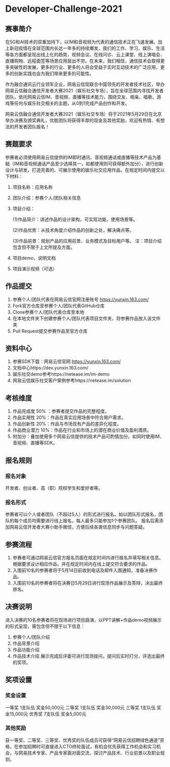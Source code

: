 # Developer-Challenge-2021
## 赛事简介
在5G和AI技术的双重加持下，以IM和音视频为代表的通信技术正在飞速发展。加上新冠疫情在全球范围内长达一年多的持续爆发，我们的工作、学习、娱乐、生活等各方面都呈现出线上化的趋势，视频会议、在线问诊、云上课堂、线上演唱会、直播购物、远程面签等场景应用层出不穷。在未来，我们相信，通信技术会取得更多突破性的发展，更多的行业、更多的人将会受益于实时互动技术的广泛应用，更多的创新实践也会为我们带来更多的可能性。

作为融合通讯云行业领军企业，网易云信现联合中国领先的开发者技术社区，举办网易云信融合通信开发者大赛2021（娱乐社交专场），旨在全球范围内寻找开发者团队，依托网易云信IM、音视频、直播等技术能力，围绕交友、相亲、唱歌、游戏等任何与娱乐社交相关的主题，从0到1完成产品创作和开发。

网易云信融合通信开发者大赛2021（娱乐社交专场）将于2021年5月29日在北京举办决赛及颁奖典礼，优胜团队将获得丰厚的现金及其他奖励，欢迎有热情、有想法的开发者团队报名！

## 赛题要求
参赛者必须使用网易云信提供的IM即时通讯、音视频通话或直播等技术产品为基础（IM和音视频通话产品至少选择其一，如都使用则可获得额外加分），进行创新设计与研发，打造完善的、可展示使用的娱乐社交应用作品，在规定时间内提交以下材料：
1. 项目名称：应用名称
2. 团队介绍：参赛个人/团队相关信息
3. 项目介绍：

   (1)作品简介：讲述作品的设计架构，可实现功能，使用场景等。

   (2)作品优势：从技术角度介绍作品的创新之处，解决痛点等。

   (3)作品前景：规划产品的应用前景、业务模式及目标用户等。
注：项目介绍包含但不限于上文所提及方面。
4. 项目demo，说明文档
5. 项目演示视频（可选）
## 作品提交
1. 参赛个人/团队代表在网易云信官网注册账号 https://yunxin.163.com/
2. Fork官方仓库至参赛个人/团队代表GitHub仓库
3. Clone参赛个人/团队代表仓库至本地
4. 在本地文件夹下创建参赛个人/团队代表项目文件夹，将参赛作品放入该文件夹
5. Pull Request提交参赛作品至官方仓库
## 资料中心
1. 参赛SDK下载：网易云信官网 https://yunxin.163.com/
2. 文档中心https://dev.yunxin.163.com/
3. 娱乐社交demo参考https://netease.im/im-demo
4. 网易云信娱乐社交客户案例参考https://netease.im/solution
## 考核维度
1. 作品完成度 50% ：参赛者提交作品的完整程度。
2. 作品实用性 20%：作品在真实应用场景中符合用户需求。
3. 作品创新性 20%：作品与市场现有产品的差异化程度。
4. 作品商业潜力 10%：作品在行业和市场上的潜在商业价值及盈利潜质。
5. 附加分：叠加使用多个网易云信提供的技术产品可酌情加分。如同时使用IM、音视频、直播等SDK。
## 报名规则
### 报名对象
开发者、创业者、高（职）院校学生和爱好者等。
### 报名形式
参赛者可以个人或者团队（不超过5人）的形式进行报名。如以团队形式报名，团队的每个成员均需要进行线上报名，每人最多只能参加1个参赛团队。
报名后需添加网易云信开发者大赛小助手微信，方便后续各类信息同步与问题答疑。
## 参赛流程
1. 参赛者可通过网易云信官方报名页面在规定时间内进行报名并填写相关信息。根据要求设计相应作品，并在规定时间内在线上提交符合要求的作品。
2. 入围前10名的参赛者将于5月14日前收到电话及邮件入围通知，准备决赛作品。
3. 入围前10名的参赛者将在决赛日5月29日进行现场作品展示及答辩，决出最终排名。
## 决赛说明
进入决赛的10名参赛者将在现场进行项目路演，以PPT讲解+作品demo视频展示的形式呈现，需包含但不限于以下信息：
1. 参赛个人/团队介绍
2. 作品背景介绍
3. 作品功能介绍
4. 作品技术介绍
展示完成后评委可进行现场提问，提问后实时打分，评选出最终的奖项。

## 奖项设置
### 奖金设置
一等奖 1支队伍 奖金50,000元
二等奖 1支队伍 奖金30,000元
三等奖 1支队伍 奖金15,000元
优秀奖 7支队伍 奖金5,000元
### 其他奖励
获一等奖、二等奖、三等奖、优秀奖的队伍成员可获得“网易云信招聘绿色通道”资格，在参加招聘时可直接进入CTO终轮面试，有机会优先获得工作机会和实习机会，与网易技术专家、产品专家面对面交流，探讨产品技术、行业前景以及职业规划。

